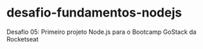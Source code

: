 # desafio-fundamentos-nodejs
Desafio 05: Primeiro projeto Node.js
para o Bootcamp GoStack da Rocketseat
